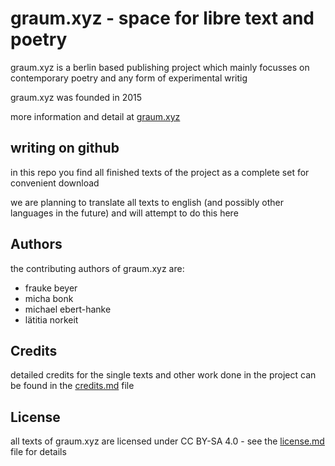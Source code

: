 # graum.xyz - space for libre text and poetry

graum.xyz is a berlin based publishing project which mainly focusses on contemporary poetry and any form of experimental writig

graum.xyz was founded in 2015

more information and detail at [graum.xyz](https://www.graum.xyz)

## writing on github

in this repo you find all finished texts of the project as a complete set for convenient download

we are planning to translate all texts to english (and possibly other languages in the future) and will attempt to do this here

## Authors

the contributing authors of graum.xyz are:
- frauke beyer
- micha bonk
- michael ebert-hanke
- lätitia norkeit

## Credits
detailed credits for the single texts and other work done in the project can be found in the [credits.md](credits.md) file

## License

all texts of graum.xyz are licensed under CC BY-SA 4.0 - see the [license.md](license.md) file for details
